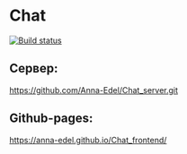 # Chat

[![Build status](https://ci.appveyor.com/api/projects/status/bwn9rchgiaad610h?svg=true)](https://ci.appveyor.com/project/Anna-Edel/chat-frontend)

## Сервер:

https://github.com/Anna-Edel/Chat_server.git

## Github-pages:

https://anna-edel.github.io/Chat_frontend/
